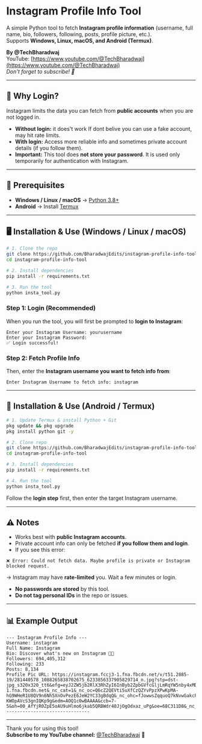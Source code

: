 # Instagram Profile Info Tool

A simple Python tool to fetch **Instagram profile information** (username, full name, bio, followers, following, posts, profile picture, etc.).  
Supports **Windows, Linux, macOS, and Android (Termux)**.  

**By @TechBharadwaj**  
YouTube: [https://www.youtube.com/@TechBharadwaj](https://www.youtube.com/@TechBharadwaj)  
*Don't forget to subscribe! 🚀*

---

## 🚀 Why Login?

Instagram limits the data you can fetch from **public accounts** when you are not logged in.  

- **Without login:** it does't work If dont belive you can use a fake account, may hit rate limits.  
- **With login:** Access more reliable info and sometimes private account details (if you follow them).  
- **Important:** This tool does **not store your password**. It is used only temporarily for authentication with Instagram.  

---

## 📌 Prerequisites

- **Windows / Linux / macOS** → [Python 3.8+](https://www.python.org/downloads/)  
- **Android** → Install [Termux](https://f-droid.org/en/packages/com.termux/)  

---

## 🖥️ Installation & Use (Windows / Linux / macOS)

```bash
# 1. Clone the repo
git clone https://github.com/BharadwajEdits/instagram-profile-info-tool.git
cd instagram-profile-info-tool

# 2. Install dependencies
pip install -r requirements.txt

# 3. Run the tool
python insta_tool.py
```

### Step 1: Login (Recommended)
When you run the tool, you will first be prompted to **login to Instagram**:

```
Enter your Instagram Username: yourusername
Enter your Instagram Password:
✅ Login successful!
```

### Step 2: Fetch Profile Info
Then, enter the **Instagram username you want to fetch info from**:

```
Enter Instagram Username to fetch info: instagram
```

---

## 📱 Installation & Use (Android / Termux)

```bash
# 1. Update Termux & install Python + Git
pkg update && pkg upgrade
pkg install python git -y

# 2. Clone repo
git clone https://github.com/BharadwajEdits/instagram-profile-info-tool.git
cd instagram-profile-info-tool

# 3. Install dependencies
pip install -r requirements.txt

# 4. Run the tool
python insta_tool.py
```

Follow the **login step** first, then enter the target Instagram username.

---

## ⚠️ Notes

- Works best with **public Instagram accounts**.  
- Private account info can only be fetched **if you follow them and login**.  
- If you see this error:

```
❌ Error: Could not fetch data. Maybe profile is private or Instagram blocked request.
```

→ Instagram may have **rate-limited** you. Wait a few minutes or login.  
- **No passwords are stored** by this tool.  
- **Do not tag personal IDs** in the repo or issues.  

---

## 📊 Example Output

```
--- Instagram Profile Info ---
Username: instagram
Full Name: Instagram
Bio: Discover what's new on Instagram 🔎✨
Followers: 694,405,312
Following: 233
Posts: 8,134
Profile Pic URL: https://instagram.fccj3-1.fna.fbcdn.net/v/t51.2885-19/281440578_1088265838702675_6233856337905829714_n.jpg?stp=dst-jpg_s320x320_tt6&efg=eyJ2ZW5jb2RlX3RhZyI6InByb2ZpbGVfcGljLmRqYW5nby4xMDgwLmMyIn0&_nc_ht=instagram.fccj3-1.fna.fbcdn.net&_nc_cat=1&_nc_oc=Q6cZ2QEVti5uXfCzQZYvPpzXPwKpMA-hG9WHeR1U8QV9n6Nh5XnOvPezE6JeW2YC33gBdqQ&_nc_ohc=fJowwsZqquoQ7kNvwGakcPi&_nc_gid=JUlv-KWOpAVcS3gnIQKp9g&edm=AOQ1c0wBAAAA&ccb=7-5&oh=00_AfYjR0ZpE5oAU9uHlmo6jkab5QRBWdr40JjOgOdxaz_uPg&oe=68C311D8&_nc_sid=8b3546
-------------------------------
```

---

Thank you for using this tool!  
**Subscribe to my YouTube channel:** [@TechBharadwaj](https://www.youtube.com/@TechBharadwaj) 🔔

